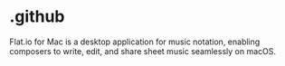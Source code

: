 # .github
Flat.io for Mac is a desktop application for music notation, enabling composers to write, edit, and share sheet music seamlessly on macOS.
